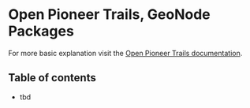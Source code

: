 # Open Pioneer Trails, GeoNode Packages

For more basic explanation visit the [Open Pioneer Trails documentation](https://github.com/open-pioneer/trails-starter/blob/main/docs/README.md).

## Table of contents

-   tbd
